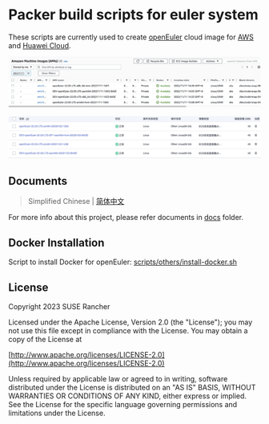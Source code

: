 # Packer build scripts for euler system

These scripts are currently used to create [openEuler](https://www.openeuler.org/) cloud image for [AWS](https://aws.amazon.com/) and [Huawei Cloud](https://www.huaweicloud.com/).

![](/docs/images/generated-ami.png)

![](/docs/images/generated-hwcloud-image.png)

## Documents

> Simplified Chinese | [简体中文](/docs/zh_CN/README.md)

For more info about this project, please refer documents in [docs](/docs/) folder.

## Docker Installation

Script to install Docker for openEuler: [scripts/others/install-docker.sh](/scripts/others/install-docker.sh)

## License

Copyright 2023 SUSE Rancher

Licensed under the Apache License, Version 2.0 (the "License");
you may not use this file except in compliance with the License.
You may obtain a copy of the License at

[http://www.apache.org/licenses/LICENSE-2.0](http://www.apache.org/licenses/LICENSE-2.0)

Unless required by applicable law or agreed to in writing, software
distributed under the License is distributed on an "AS IS" BASIS,
WITHOUT WARRANTIES OR CONDITIONS OF ANY KIND, either express or implied.
See the License for the specific language governing permissions and
limitations under the License.
